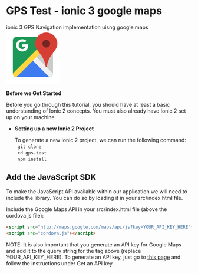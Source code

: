 # GPS Test - ionic 3 google maps
ionic 3 GPS Navigation implementation uisng google maps
![alt text](https://github.com/kantanand/gps-test/raw/master/src/assets/imgs/gmapsicon.png "ionic 3")

**Before we Get Started**

Before you go through this tutorial, you should have at least a basic understanding of Ionic 2 concepts. You must also already have Ionic 2 set up on your machine.

- **Setting up a new Ionic 2 Project**

    To generate a new Ionic 2 project, we can run the following command:<br>
    <code>
        git clone <br>
        cd gps-test <br>
        npm install
    </code>

## Add the JavaScript SDK
To make the JavaScript API available within our application we will need to include the library. You can do so by loading it in your src/index.html file.

Include the Google Maps API in your src/index.html file (above the cordova.js file):
```html 
<script src="http://maps.google.com/maps/api/js?key=YOUR_API_KEY_HERE"></script>
<script src="cordova.js"></script>
```

NOTE: It is also important that you generate an API key for Google Maps and add it to the query string for the 
tag above (replace YOUR_API_KEY_HERE). To generate an API key, just go to [this page](https://developers.google.com/maps/documentation/javascript/get-api-key) and follow the instructions under Get an API key.